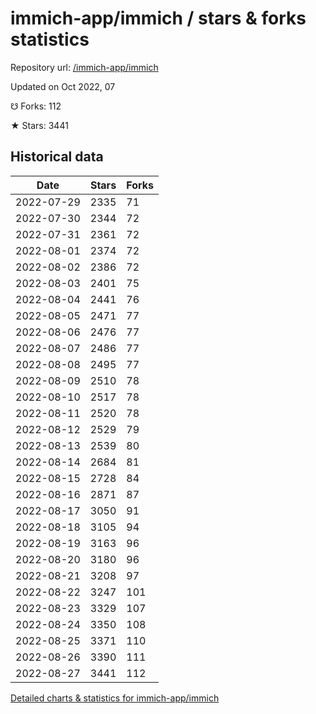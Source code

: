 # immich-app/immich / stars & forks statistics

Repository url: [/immich-app/immich](https://github.com/immich-app/immich)

Updated on Oct 2022, 07

☋ Forks: 112

★ Stars: 3441

## Historical data
| Date | Stars | Forks |
|------|-------|-------|
| 2022-07-29 | 2335 | 71 | 
| 2022-07-30 | 2344 | 72 | 
| 2022-07-31 | 2361 | 72 | 
| 2022-08-01 | 2374 | 72 | 
| 2022-08-02 | 2386 | 72 | 
| 2022-08-03 | 2401 | 75 | 
| 2022-08-04 | 2441 | 76 | 
| 2022-08-05 | 2471 | 77 | 
| 2022-08-06 | 2476 | 77 | 
| 2022-08-07 | 2486 | 77 | 
| 2022-08-08 | 2495 | 77 | 
| 2022-08-09 | 2510 | 78 | 
| 2022-08-10 | 2517 | 78 | 
| 2022-08-11 | 2520 | 78 | 
| 2022-08-12 | 2529 | 79 | 
| 2022-08-13 | 2539 | 80 | 
| 2022-08-14 | 2684 | 81 | 
| 2022-08-15 | 2728 | 84 | 
| 2022-08-16 | 2871 | 87 | 
| 2022-08-17 | 3050 | 91 | 
| 2022-08-18 | 3105 | 94 | 
| 2022-08-19 | 3163 | 96 | 
| 2022-08-20 | 3180 | 96 | 
| 2022-08-21 | 3208 | 97 | 
| 2022-08-22 | 3247 | 101 | 
| 2022-08-23 | 3329 | 107 | 
| 2022-08-24 | 3350 | 108 | 
| 2022-08-25 | 3371 | 110 | 
| 2022-08-26 | 3390 | 111 | 
| 2022-08-27 | 3441 | 112 | 


[Detailed charts & statistics for immich-app/immich](https://reviewgithub.com/rep/immich-app/immich)
